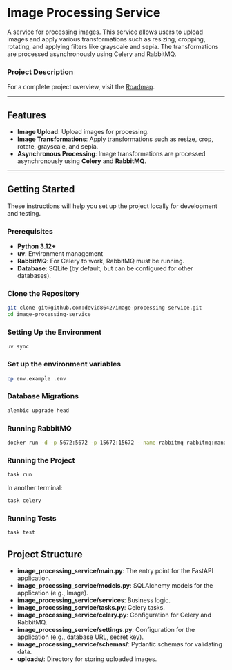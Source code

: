 # Image Processing Service

A service for processing images. This service allows users to upload images and apply various transformations such as resizing, cropping, rotating, and applying filters like grayscale and sepia. The transformations are processed asynchronously using Celery and RabbitMQ.

### Project Description
For a complete project overview, visit the [Roadmap](https://roadmap.sh/projects/image-processing-service).

---

## Features

- **Image Upload**: Upload images for processing.
- **Image Transformations**: Apply transformations such as resize, crop, rotate, grayscale, and sepia.
- **Asynchronous Processing**: Image transformations are processed asynchronously using **Celery** and **RabbitMQ**.

---

## Getting Started

These instructions will help you set up the project locally for development and testing.

### Prerequisites

- **Python 3.12+**
- **uv**: Environment management
- **RabbitMQ**: For Celery to work, RabbitMQ must be running.
- **Database**: SQLite (by default, but can be configured for other databases).

### Clone the Repository

```bash
git clone git@github.com:devid8642/image-processing-service.git
cd image-processing-service
```
### Setting Up the Environment
```bash
uv sync
```

### Set up the environment variables
```bash
cp env.example .env
```

### Database Migrations
```bash
alembic upgrade head
```

### Running RabbitMQ
```bash
docker run -d -p 5672:5672 -p 15672:15672 --name rabbitmq rabbitmq:management
```

### Running the Project
```bash
task run
```

In another terminal:

```bash
task celery
```

### Running Tests
```bash
task test
```

## Project Structure

- **image_processing_service/main.py**: The entry point for the FastAPI application.
- **image_processing_service/models.py**: SQLAlchemy models for the application (e.g., Image).
- **image_processing_service/services**: Business logic.
- **image_processing_service/tasks.py**: Celery tasks.
- **image_processing_service/celery.py**: Configuration for Celery and RabbitMQ.
- **image_processing_service/settings.py**: Configuration for the application (e.g., database URL, secret key).
- **image_processing_service/schemas/**: Pydantic schemas for validating data.
- **uploads/**: Directory for storing uploaded images.
